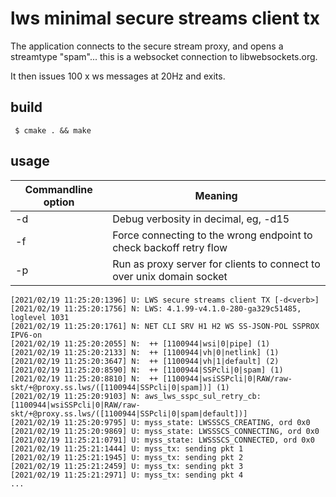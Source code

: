 # lws minimal secure streams client tx

The application connects to the secure stream proxy, and opens a streamtype
"spam"... this is a websocket connection to libwebsockets.org.

It then issues 100 x ws messages at 20Hz and exits.

## build

```
 $ cmake . && make
```

## usage

Commandline option|Meaning
---|---
-d <loglevel>|Debug verbosity in decimal, eg, -d15
-f| Force connecting to the wrong endpoint to check backoff retry flow
-p| Run as proxy server for clients to connect to over unix domain socket

```
[2021/02/19 11:25:20:1396] U: LWS secure streams client TX [-d<verb>]
[2021/02/19 11:25:20:1756] N: LWS: 4.1.99-v4.1.0-280-ga329c51485, loglevel 1031
[2021/02/19 11:25:20:1761] N: NET CLI SRV H1 H2 WS SS-JSON-POL SSPROX IPV6-on
[2021/02/19 11:25:20:2055] N:  ++ [1100944|wsi|0|pipe] (1)
[2021/02/19 11:25:20:2133] N:  ++ [1100944|vh|0|netlink] (1)
[2021/02/19 11:25:20:3647] N:  ++ [1100944|vh|1|default] (2)
[2021/02/19 11:25:20:8590] N:  ++ [1100944|SSPcli|0|spam] (1)
[2021/02/19 11:25:20:8810] N:  ++ [1100944|wsiSSPcli|0|RAW/raw-skt/+@proxy.ss.lws/([1100944|SSPcli|0|spam])] (1)
[2021/02/19 11:25:20:9103] N: aws_lws_sspc_sul_retry_cb: [1100944|wsiSSPcli|0|RAW/raw-skt/+@proxy.ss.lws/([1100944|SSPcli|0|spam|default])]
[2021/02/19 11:25:20:9795] U: myss_state: LWSSSCS_CREATING, ord 0x0
[2021/02/19 11:25:20:9869] U: myss_state: LWSSSCS_CONNECTING, ord 0x0
[2021/02/19 11:25:21:0791] U: myss_state: LWSSSCS_CONNECTED, ord 0x0
[2021/02/19 11:25:21:1444] U: myss_tx: sending pkt 1
[2021/02/19 11:25:21:1945] U: myss_tx: sending pkt 2
[2021/02/19 11:25:21:2459] U: myss_tx: sending pkt 3
[2021/02/19 11:25:21:2971] U: myss_tx: sending pkt 4
...
```

